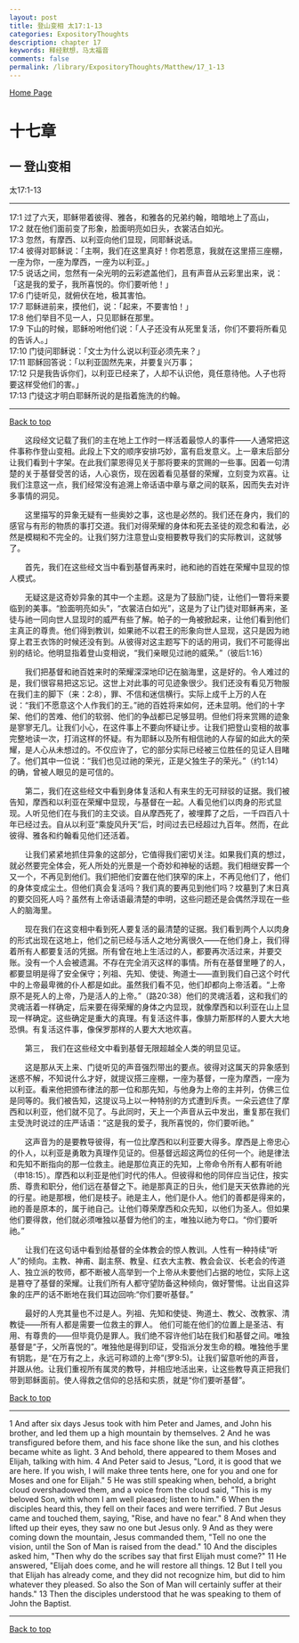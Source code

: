 ```yaml
---
layout: post
title: 登山变相 太17:1-13
categories: ExpositoryThoughts
description: chapter 17
keywords: 释经默想，马太福音
comments: false
permalink: /library/ExpositoryThoughts/Matthew/17_1-13
---
```

[ Home Page ]({{site.baseurl}}/index) <br>

<a name="0"></a>
# 十七章 

## 一 登山变相

太17:1-13

***

17:1 过了六天，耶稣带着彼得、雅各，和雅各的兄弟约翰，暗暗地上了高山，<br>
17:2 就在他们面前变了形象，脸面明亮如日头，衣裳洁白如光。<br>
17:3 忽然，有摩西、以利亚向他们显现，同耶稣说话。<br>
17:4 彼得对耶稣说：「主啊，我们在这里真好！你若愿意，我就在这里搭三座棚，一座为你，一座为摩西，一座为以利亚。」<br>
17:5 说话之间，忽然有一朵光明的云彩遮盖他们，且有声音从云彩里出来，说：「这是我的爱子，我所喜悦的。你们要听他！」<br>
17:6 门徒听见，就俯伏在地，极其害怕。<br>
17:7 耶稣进前来，摸他们，说：「起来，不要害怕！」<br>
17:8 他们举目不见一人，只见耶稣在那里。<br>
17:9 下山的时候，耶稣吩咐他们说：「人子还没有从死里复活，你们不要将所看见的告诉人。」<br>
17:10 门徒问耶稣说：「文士为什么说以利亚必须先来？」<br>
17:11 耶稣回答说：「以利亚固然先来，并要复兴万事；<br>
17:12 只是我告诉你们，以利亚已经来了，人却不认识他，竟任意待他。人子也将要这样受他们的害。」<br>
17:13 门徒这才明白耶稣所说的是指着施洗的约翰。<br>

***

[Back to top](#0)

&emsp;&emsp;这段经文记载了我们的主在地上工作时一样活着最惊人的事件——人通常把这件事称作登山变相。此段上下文的顺序安排巧妙，富有启发意义。上一章末后部分让我们看到十字架。在此我们蒙恩得见关于那将要来的赏赐的一些事。因着一句清楚的关于基督受苦的话，人心哀伤，现在因着看见基督的荣耀，立刻变为欢喜。让我们注意这一点，我们经常没有追溯上帝话语中章与章之间的联系，因而失去对许多事情的洞见。

&emsp;&emsp;这里描写的异象无疑有一些奥妙之事，这也是必然的。我们还在身内，我们的感官与有形的物质的事打交道。我们对得荣耀的身体和死去圣徒的观念和看法，必然是模糊和不完全的。让我们努力注意登山变相要教导我们的实际教训，这就够了。

&emsp;&emsp;首先，我们在这些经文当中看到基督再来时，祂和祂的百姓在荣耀中显现的惊人模式。

&emsp;&emsp;无疑这是这奇妙异象的其中一个主题。这是为了鼓励门徒，让他们一瞥将来要临到的美事。“脸面明亮如头”，“衣裳洁白如光”，这是为了让门徒对耶稣再来，圣徒与祂一同向世人显现时的威严有些了解。帕子的一角被掀起来，让他们看到他们主真正的尊贵。他们得到教训，如果祂不以君王的形象向世人显现，这只是因为祂穿上君王衣饰的时候还没有到。从彼得对这主题写下的话的用词，我们不可能得出别的结论。他明显指着登山变相说，“我们亲眼见过祂的威荣。”（彼后1:16）

&emsp;&emsp;我们把基督和祂百姓来时的荣耀深深地印记在脑海里，这是好的。令人难过的是，我们很容易把这忘记。这世上对此事的可见迹象很少。我们还没有看见万物服在我们主的脚下（来：2:8），罪、不信和迷信横行。实际上成千上万的人在说：“我们不愿意这个人作我们的王。”祂的百姓将来如何，还未显明。他们的十字架、他们的苦难、他们的软弱、他们的争战都已足够显明。但他们将来赏赐的迹象是寥寥无几。让我们小心，在这件事上不要向怀疑让步。让我们把登山变相的故事完整地读一次，打消这样的怀疑。有为耶稣以及所有相信祂的人存留的如此大的荣耀，是人心从未想过的。不仅应许了，它的部分实际已经被三位胜任的见证人目睹了。他们其中一位说：“我们也见过祂的荣光，正是父独生子的荣光。”（约1:14）的确，曾被人眼见的是可信的。

&emsp;&emsp;第二，我们在这些经文中看到身体复活和人有来生的无可辩驳的证据。我们被告知，摩西和以利亚在荣耀中显现，与基督在一起。人看见他们以肉身的形式显现。人听见他们在与我们的主交谈。自从摩西死了，被埋葬了之后，一千四百八十年已经过去。自从以利亚“乘旋风升天”后，时间过去已经超过九百年。然而，在此彼得、雅各和约翰看见他们还活着。

&emsp;&emsp;让我们紧紧地抓住异象的这部分，它值得我们密切关注。如果我们真的想过，就必然要完全体会，死人所处的光景是一个奇妙和神秘的话题。我们相继安葬一个又一个，不再见到他们。我们把他们安置在他们狭窄的床上，不再见他们了，他们的身体变成尘土。但他们真会复活吗？我们真的要再见到他们吗？坟墓到了末日真的要交回死人吗？虽然有上帝话语最清楚的申明，这些问题还是会偶然浮现在一些人的脑海里。

&emsp;&emsp;现在我们在这变相中看到死人要复活的最清楚的证据。我们看到两个人以肉身的形式出现在这地上，他们之前已经与活人之地分离很久——在他们身上，我们得着所有人都要复活的凭据。所有曾在地上生活过的人，都要再次活过来，并要交账。没有一个人会被遗漏。不存在完全消灭这样的事情。所有在基督里睡了的人，都要显明是得了安全保守；列祖、先知、使徒、殉道士——直到我们自己这个时代中的上帝最卑微的仆人都是如此。虽然我们看不见，他们却都向上帝活着。“上帝原不是死人的上帝，乃是活人的上帝。”（路20:38）他们的灵魂活着，这和我们的灵魂活着一样确定，后来要在得荣耀的身体之内显现，就像摩西和以利亚在山上显现一样确定。这些确定是重大的真理。有复活这件事，像腓力斯那样的人要大大地恐惧。有复活这件事，像保罗那样的人要大大地欢喜。

&emsp;&emsp;第三， 我们在这些经文中看到基督无限超越全人类的明显见证。

&emsp;&emsp;这是那从天上来、门徒听见的声音强烈带出的要点。彼得对这属天的异象感到迷惑不解，不知说什么才好，就提议搭三座棚，一座为基督，一座为摩西，一座为以利亚。看来他把颁布律法的那一位和那先知，与他身为上帝的主并列，仿佛三位是同等的。我们被告知，这提议马上以一种特别的方式遭到斥责。一朵云遮住了摩西和以利亚，他们就不见了。与此同时，天上一个声音从云中发出，重复那在我们主受洗时说过的庄严话语：“这是我的爱子，我所喜悦的，你们要听祂。”

&emsp;&emsp;这声音为的是要教导彼得，有一位比摩西和以利亚要大得多。摩西是上帝忠心的仆人，以利亚是勇敢为真理作见证的。但基督远超这两位的任何一个。祂是律法和先知不断指向的那一位救主。祂是那位真正的先知，上帝命令所有人都有听祂（申18:15）。摩西和以利亚是他们时代的伟人。但彼得和他的同伴应当记住，按实质、尊贵和职分，他们远在基督之下。祂是那真正的日头，他们是天天依靠祂的光的行星。祂是那根，他们是枝子。祂是主人，他们是仆人。他们的善都是得来的，祂的善是原本的，属于祂自己。让他们尊荣摩西和众先知，以他们为圣人。但如果他们要得救，他们就必须唯独以基督为他们的主，唯独以祂为夸口。“你们要听祂。”

&emsp;&emsp;让我们在这句话中看到给基督的全体教会的惊人教训。人性有一种持续“听人”的倾向。主教、神甫、副主祭、教皇、红衣大主教、教会会议、长老会的传道人、独立派的牧师，都不断被人高举到一个上帝从未要他们占据的地位，实际上这是篡夺了基督的荣耀。让我们所有人都守望防备这种倾向，做好警惕。让出自这异象的庄严的话不断地在我们耳边回响:“你们要听基督。”

&emsp;&emsp;最好的人充其量也不过是人。列祖、先知和使徒、殉道土、教父、改教家、清教徒——所有人都是需要一位救主的罪人。 他们可能在他们的位置上是圣洁、有用、有尊贵的——但毕竟仍是罪人。我们绝不容许他们站在我们和基督之间。唯独基督是“子，父所喜悦的”。唯独他是得到印证，受指派分发生命的粮。唯独他手里有钥匙，是“在万有之上，永远可称颂的上帝”(罗9:5)。让我们留意听他的声音，并跟从他。让我们重视所有属灵的教导，并相应地活出来，让这些教导真正把我们带到耶稣面前。使人得救之信仰的总括和实质，就是“你们要听基督”。

[Back to top](#0)

***

1 And after six days Jesus took with him Peter and James, and John his brother, and led them up a high mountain by themselves. 2 And he was transfigured before them, and his face shone like the sun, and his clothes became white as light. 3 And behold, there appeared to them Moses and Elijah, talking with him. 4 And Peter said to Jesus, "Lord, it is good that we are here. If you wish, I will make three tents here, one for you and one for Moses and one for Elijah." 5 He was still speaking when, behold, a bright cloud overshadowed them, and a voice from the cloud said, "This is my beloved Son, with whom I am well pleased; listen to him." 6 When the disciples heard this, they fell on their faces and were terrified. 7 But Jesus came and touched them, saying, "Rise, and have no fear." 8 And when they lifted up their eyes, they saw no one but Jesus only. 9 And as they were coming down the mountain, Jesus commanded them, "Tell no one the vision, until the Son of Man is raised from the dead." 10 And the disciples asked him, "Then why do the scribes say that first Elijah must come?" 11 He answered, "Elijah does come, and he will restore all things. 12 But I tell you that Elijah has already come, and they did not recognize him, but did to him whatever they pleased. So also the Son of Man will certainly suffer at their hands." 13 Then the disciples understood that he was speaking to them of John the Baptist.

***

[Back to top](#0)
